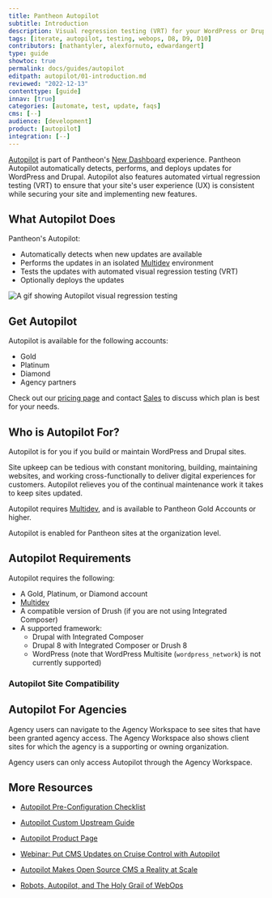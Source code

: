 ```yaml
---
title: Pantheon Autopilot
subtitle: Introduction
description: Visual regression testing (VRT) for your WordPress or Drupal site.
tags: [iterate, autopilot, testing, webops, D8, D9, D10]
contributors: [nathantyler, alexfornuto, edwardangert]
type: guide
showtoc: true
permalink: docs/guides/autopilot
editpath: autopilot/01-introduction.md
reviewed: "2022-12-13"
contenttype: [guide]
innav: [true]
categories: [automate, test, update, faqs]
cms: [--]
audience: [development]
product: [autopilot]
integration: [--]
---
```


[Autopilot](https://pantheon.io/autopilot?docs) is part of Pantheon's [New Dashboard](/guides/new-dashboard) experience. Pantheon Autopilot automatically detects, performs, and deploys updates for WordPress and Drupal. Autopilot also features automated virtual regression testing (VRT) to ensure that your site's user experience (UX) is consistent while securing your site and implementing new features.

## What Autopilot Does

Pantheon's Autopilot:

- Automatically detects when new updates are available
- Performs the updates in an isolated [Multidev](/guides/multidev) environment
- Tests the updates with automated visual regression testing (VRT)
- Optionally deploys the updates

![A gif showing Autopilot visual regression testing](../../../images/dashboard/vrt.gif)

## Get Autopilot

Autopilot is available for the following accounts:

 - Gold
 - Platinum
 - Diamond
 - Agency partners

Check out our [pricing page](https://pantheon.io/pricing?docs) and contact [Sales](https://pantheon.io/earlyaccess/autopilot?docs) to discuss which plan is best for your needs.

## Who is Autopilot For?

Autopilot is for you if you build or maintain WordPress and Drupal sites.

Site upkeep can be tedious with constant monitoring, building, maintaining websites, and working cross-functionally to deliver digital experiences for customers. Autopilot relieves you of the continual maintenance work it takes to keep sites updated.

Autopilot requires [Multidev](/guides/multidev), and is available to Pantheon Gold Accounts or higher.

Autopilot is enabled for Pantheon sites at the organization level.

## Autopilot Requirements

Autopilot requires the following:

- A Gold, Platinum, or Diamond account
- [Multidev](/guides/multidev)
- A compatible version of Drush (if you are not using Integrated Composer)
- A supported framework:
    - Drupal with Integrated Composer
    - Drupal 8 with Integrated Composer or Drush 8
    - WordPress (note that WordPress Multisite (`wordpress_network`) is not currently supported)

### Autopilot Site Compatibility

<Partial file="autopilot/autopilot-compatibility.md" />

## Autopilot For Agencies

Agency users can navigate to the Agency Workspace to see sites that have been granted agency access. The Agency Workspace also shows client sites for which the agency is a supporting or owning organization.

Agency users can only access Autopilot through the Agency Workspace.

## More Resources

- [Autopilot Pre-Configuration Checklist](/guides/autopilot/autopilot-preconfiguration/)

- [Autopilot Custom Upstream Guide](/guides/autopilot-custom-upstream)

- [Autopilot Product Page](https://pantheon.io/autopilot?docs)

- [Webinar: Put CMS Updates on Cruise Control with Autopilot](https://pantheon.io/put-cms-updates-on-cruise-control-with-autopilot-webinar)

- [Autopilot Makes Open Source CMS a Reality at Scale](https://pantheon.io/blog/open-source-cms-scale-autopilot)

- [Robots, Autopilot, and The Holy Grail of WebOps](https://pantheon.io/blog/robots-autopilot-and-holy-grail-webops)

